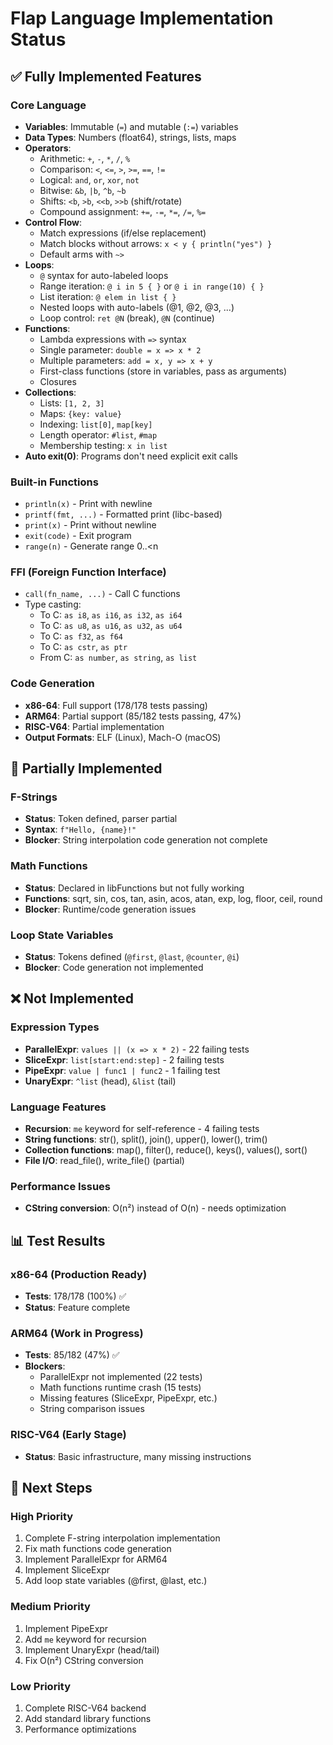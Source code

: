 # Flap Language Implementation Status

## ✅ Fully Implemented Features

### Core Language
- **Variables**: Immutable (`=`) and mutable (`:=`) variables
- **Data Types**: Numbers (float64), strings, lists, maps
- **Operators**:
  - Arithmetic: `+`, `-`, `*`, `/`, `%`
  - Comparison: `<`, `<=`, `>`, `>=`, `==`, `!=`
  - Logical: `and`, `or`, `xor`, `not`
  - Bitwise: `&b`, `|b`, `^b`, `~b`
  - Shifts: `<b`, `>b`, `<<b`, `>>b` (shift/rotate)
  - Compound assignment: `+=`, `-=`, `*=`, `/=`, `%=`
- **Control Flow**:
  - Match expressions (if/else replacement)
  - Match blocks without arrows: `x < y { println("yes") }`
  - Default arms with `~>`
- **Loops**:
  - `@` syntax for auto-labeled loops
  - Range iteration: `@ i in 5 { }` or `@ i in range(10) { }`
  - List iteration: `@ elem in list { }`
  - Nested loops with auto-labels (@1, @2, @3, ...)
  - Loop control: `ret @N` (break), `@N` (continue)
- **Functions**:
  - Lambda expressions with `=>` syntax
  - Single parameter: `double = x => x * 2`
  - Multiple parameters: `add = x, y => x + y`
  - First-class functions (store in variables, pass as arguments)
  - Closures
- **Collections**:
  - Lists: `[1, 2, 3]`
  - Maps: `{key: value}`
  - Indexing: `list[0]`, `map[key]`
  - Length operator: `#list`, `#map`
  - Membership testing: `x in list`
- **Auto exit(0)**: Programs don't need explicit exit calls

### Built-in Functions
- `println(x)` - Print with newline
- `printf(fmt, ...)` - Formatted print (libc-based)
- `print(x)` - Print without newline
- `exit(code)` - Exit program
- `range(n)` - Generate range 0..<n

### FFI (Foreign Function Interface)
- `call(fn_name, ...)` - Call C functions
- Type casting:
  - To C: `as i8`, `as i16`, `as i32`, `as i64`
  - To C: `as u8`, `as u16`, `as u32`, `as u64`
  - To C: `as f32`, `as f64`
  - To C: `as cstr`, `as ptr`
  - From C: `as number`, `as string`, `as list`

### Code Generation
- **x86-64**: Full support (178/178 tests passing)
- **ARM64**: Partial support (85/182 tests passing, 47%)
- **RISC-V64**: Partial implementation
- **Output Formats**: ELF (Linux), Mach-O (macOS)

## 🚧 Partially Implemented

### F-Strings
- **Status**: Token defined, parser partial
- **Syntax**: `f"Hello, {name}!"`
- **Blocker**: String interpolation code generation not complete

### Math Functions
- **Status**: Declared in libFunctions but not fully working
- **Functions**: sqrt, sin, cos, tan, asin, acos, atan, exp, log, floor, ceil, round
- **Blocker**: Runtime/code generation issues

### Loop State Variables
- **Status**: Tokens defined (`@first`, `@last`, `@counter`, `@i`)
- **Blocker**: Code generation not implemented

## ❌ Not Implemented

### Expression Types
- **ParallelExpr**: `values || (x => x * 2)` - 22 failing tests
- **SliceExpr**: `list[start:end:step]` - 2 failing tests
- **PipeExpr**: `value | func1 | func2` - 1 failing test
- **UnaryExpr**: `^list` (head), `&list` (tail)

### Language Features
- **Recursion**: `me` keyword for self-reference - 4 failing tests
- **String functions**: str(), split(), join(), upper(), lower(), trim()
- **Collection functions**: map(), filter(), reduce(), keys(), values(), sort()
- **File I/O**: read_file(), write_file() (partial)

### Performance Issues
- **CString conversion**: O(n²) instead of O(n) - needs optimization

## 📊 Test Results

### x86-64 (Production Ready)
- **Tests**: 178/178 (100%) ✅
- **Status**: Feature complete

### ARM64 (Work in Progress)
- **Tests**: 85/182 (47%) ✅
- **Blockers**:
  - ParallelExpr not implemented (22 tests)
  - Math functions runtime crash (15 tests)
  - Missing features (SliceExpr, PipeExpr, etc.)
  - String comparison issues

### RISC-V64 (Early Stage)
- **Status**: Basic infrastructure, many missing instructions

## 🎯 Next Steps

### High Priority
1. Complete F-string interpolation implementation
2. Fix math functions code generation
3. Implement ParallelExpr for ARM64
4. Implement SliceExpr
5. Add loop state variables (@first, @last, etc.)

### Medium Priority
1. Implement PipeExpr
2. Add `me` keyword for recursion
3. Implement UnaryExpr (head/tail)
4. Fix O(n²) CString conversion

### Low Priority
1. Complete RISC-V64 backend
2. Add standard library functions
3. Performance optimizations
